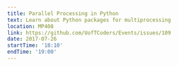 ```yaml
---
title: Parallel Processing in Python
text: Learn about Python packages for multiprocessing
location: MP408
link: https://github.com/UofTCoders/Events/issues/109
date: 2017-07-26
startTime: '18:10'
endTime: '19:00'
---
```

